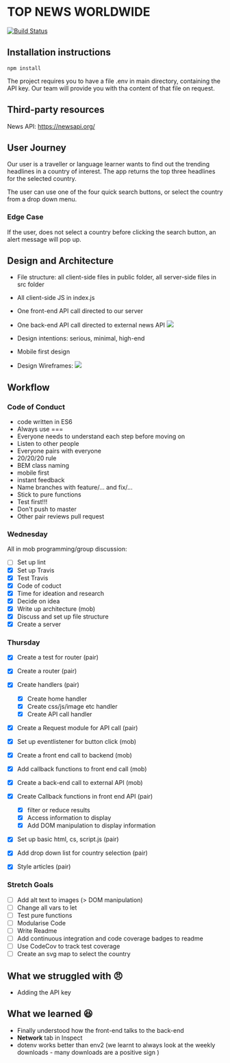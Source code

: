# TOP NEWS WORLDWIDE 

[![Build Status](https://www.travis-ci.org/fac-17/PFAK-week5.svg?branch=master)](https://www.travis-ci.org/fac-17/PFAK-week5)

## Installation instructions 
```
npm install
```
The project requires you to have a file .env in main directory, containing the API key. Our team will provide you with tha content of that file on request. 

## Third-party resources

News API: https://newsapi.org/

## User Journey
Our user is a traveller or language learner wants to find out the trending headlines in a country of interest. The app returns the top three headlines for the selected country. 

The user can use one of the four quick search buttons, or select the country from a drop down menu. 

### Edge Case
If the user, does not select a country before clicking the search button, an alert message will pop up. 

## Design and Architecture
- File structure: all client-side files in public folder, all server-side files in src folder
- All client-side JS in index.js 
- One front-end API call directed to our server
- One back-end API call directed to external news API
 ![](https://i.imgur.com/xudgEuZ.jpg)


- Design intentions: serious, minimal, high-end 
- Mobile first design 
- Design Wireframes: 
![](https://i.imgur.com/tzRoJbF.jpg)


## Workflow 
### Code of Conduct

- code written in ES6
- Always use === 
- Everyone needs to understand each step before moving on 
- Listen to other people
- Everyone pairs with everyone 
- 20/20/20 rule 
- BEM class naming 
- mobile first 
- instant feedback 
- Name branches with feature/... and fix/... 
- Stick to pure functions
- Test first!!! 
- Don't push to master
- Other pair reviews pull request 


### Wednesday
All in mob programming/group discussion: 
- [ ] Set up lint 
- [x] Set up Travis 
- [x] Test Travis
- [x] Code of coduct
- [x] Time for ideation and research
- [x] Decide on idea
- [x] Write up architecture (mob)
- [x] Discuss and set up file structure
- [x] Create a server

### Thursday 
- [x] Create a test for router (pair)
- [x] Create a router (pair)
- [x] Create handlers (pair)
    - [x] Create home handler
    - [x] Create css/js/image etc handler
    - [x] Create API call handler
- [x] Create a Request module for API call (pair)
- [x] Set up eventlistener for button click (mob)
- [x] Create a front end call to backend (mob)
- [x] Add callback functions to front end call (mob)
- [x] Create a back-end call to external API  (mob)
- [x] Create Callback functions in front end API (pair)
    - [x] filter or reduce results 
    - [x] Access information to display 
    - [x] Add DOM manipulation to display information 
- [x] Set up basic html, cs, script.js (pair)
- [x] Add drop down list for country selection (pair)
- [x] Style articles (pair)


### Stretch Goals
- [ ] Add alt text to images (> DOM manipulation)
- [ ] Change all vars to let
- [ ] Test pure functions
- [ ] Modularise Code 
- [ ] Write Readme 
- [ ] Add continuous integration and code coverage badges to readme
- [ ] Use CodeCov to track test coverage
- [ ] Create an svg map to select the country 

## What we struggled with :angry: 
- Adding the API key 

## What we learned :satisfied:
- Finally understood how the front-end talks to the back-end
- **Network** tab in Inspect 
- dotenv works better than env2 (we learnt to always look at the weekly downloads - many downloads are a positive sign )
